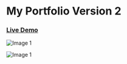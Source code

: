 # My Portfolio Version 2

### [Live Demo](https://uddesh.tech/)

![Image 1](https://imgur.com/EUKUAqp)

![Image 1](https://imgur.com/K4jbhvs)